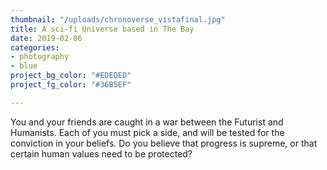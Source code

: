 ```yaml
---
thumbnail: "/uploads/chronoverse_vistafinal.jpg"
title: A sci-fi Universe based in The Bay
date: 2019-02-06
categories:
- photography
- blue
project_bg_color: "#EDEDED"
project_fg_color: "#36B5EF"

---
```

You and your friends are caught in a war between the Futurist and Humanists. Each of you must pick a side, and will be tested for the conviction in your beliefs. Do you believe that progress is supreme, or that certain human values need to be protected?